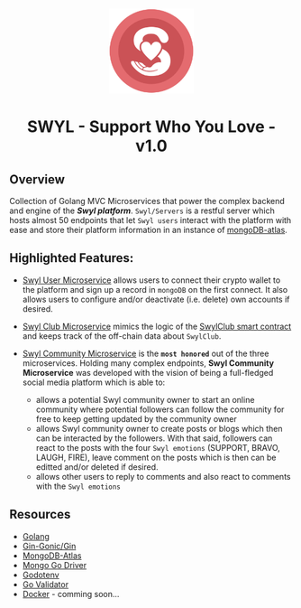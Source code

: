 <p align="center">
<br />
<a href="https://github.com/SWYLy/servers"><img src="https://github.com/SWYLy/materials/blob/master/logo.svg?raw=true" width="150" alt=""/></a>
<h1 align="center">SWYL - Support Who You Love - v1.0</h1>
</p>

## Overview
Collection of Golang MVC Microservices that power the complex backend and engine of the ***Swyl platform***. `Swyl/Servers` is a restful server which hosts almost 50 endpoints that let `Swyl users` interact with the platform with ease and store their platform information in an instance of [mongoDB-atlas](https://www.mongodb.com/atlas).

## Highlighted Features:
- [Swyl User Microservice](https://github.com/SWYLy/servers/tree/master/swyl-users-ms) allows users to connect their crypto wallet to the platform and sign up a record in `mongoDB` on the first connect. It also allows users to configure and/or deactivate (i.e. delete) own accounts if desired.

- [Swyl Club Microservice](https://github.com/SWYLy/servers/tree/master/swyl-club-ms) mimics the logic of the [SwylClub smart contract](https://github.com/SWYLy/contracts/blob/main/contracts/v1/SwylClub.sol) and keeps track of the off-chain data about `SwylClub`.

- [Swyl Community Microservice](https://github.com/SWYLy/servers/tree/master/swyl-community-ms) is the ****`most honored`**** out of the three microservices. Holding many complex endpoints, ****Swyl Community Microservice**** was developed with the vision of being a full-fledged social media platform which is able to:
  - allows a potential Swyl community owner to start an online community where potential followers can follow the community for free to keep getting updated by the community owner
  - allows Swyl community owner to create posts or blogs which then can be interacted by the followers. With that said, followers can react to the posts with the four `Swyl emotions` (SUPPORT, BRAVO, LAUGH, FIRE), leave comment on the posts which is then can be editted and/or deleted if desired.
  - allows other users to reply to comments and also react to comments with the `Swyl emotions`
  
  
## Resources
- [Golang](https://go.dev/)
- [Gin-Gonic/Gin](https://github.com/gin-gonic/gin)
- [MongoDB-Atlas](https://www.mongodb.com/atlas)
- [Mongo Go Driver](https://www.mongodb.com/docs/drivers/go/current/)
- [Godotenv](https://github.com/joho/godotenv)
- [Go Validator](https://pkg.go.dev/github.com/go-playground/validator/v10#section-readme)
- [Docker](https://www.docker.com/) - comming soon...
